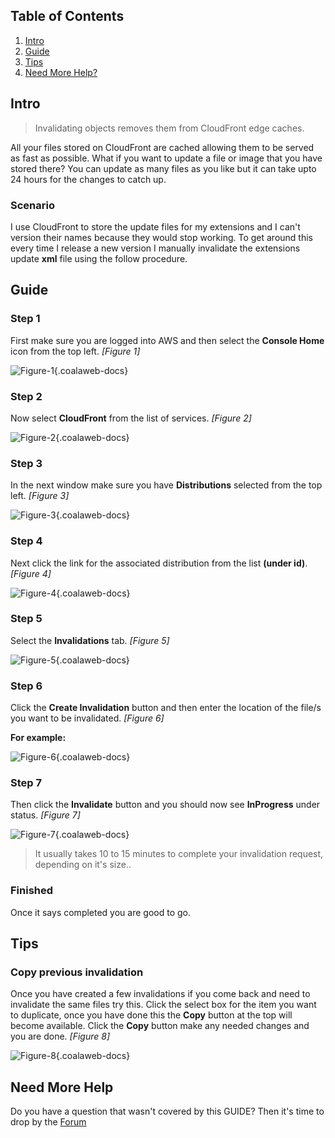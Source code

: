## Table of Contents

1.  [Intro](#intro)
2.  [Guide](#guide)
5.  [Tips](#tips)
6.  [Need More Help?](#more-help)

## <a name="intro"></a>Intro

> Invalidating objects removes them from CloudFront edge caches.

All your files stored on CloudFront are cached allowing them to be served as fast as possible. What if you want to update a file or image that you have stored there? You can update as many files as you like but it can take upto 24 hours for the changes to catch up. 

### Scenario

I use CloudFront to store the update files for my extensions and I can't version their names because they would stop working. To get around this every time I release a new version I manually invalidate the extensions update **xml** file using the follow procedure. 

## <a name="guide"></a>Guide

### Step 1 

First make sure you are logged into AWS and then select the **Console Home** icon from the top left. *\[Figure 1\]*

![Figure-1](http://cdn.coalaweb.com/images/docs/aws/cf-invalidations/cf-invalidations-1.png "Figure-1"){.coalaweb-docs}

### Step 2

Now select **CloudFront** from the list of services. *\[Figure 2\]*

![Figure-2](http://cdn.coalaweb.com/images/docs/aws/cf-invalidations/cf-invalidations-2.png "Figure-2"){.coalaweb-docs}

### Step 3

In the next window make sure you have **Distributions** selected from the top left. *\[Figure 3\]*

![Figure-3](http://cdn.coalaweb.com/images/docs/aws/cf-invalidations/cf-invalidations-3.png "Figure-3"){.coalaweb-docs}

### Step 4

Next click the link for the associated distribution from the list **(under id)**. *\[Figure 4\]*

![Figure-4](http://cdn.coalaweb.com/images/docs/aws/cf-invalidations/cf-invalidations-4.png "Figure-4"){.coalaweb-docs}

### Step 5

Select the **Invalidations** tab. *\[Figure 5\]*

![Figure-5](http://cdn.coalaweb.com/images/docs/aws/cf-invalidations/cf-invalidations-5.png "Figure-5"){.coalaweb-docs}

### Step 6

Click the **Create Invalidation** button and then enter the location of the file/s you want to be invalidated. *\[Figure 6\]*

**For example:**

![Figure-6](http://cdn.coalaweb.com/images/docs/aws/cf-invalidations/cf-invalidations-6.png "Figure-6"){.coalaweb-docs}

### Step 7

Then click the **Invalidate** button and you should now see **InProgress** under status. *\[Figure 7\]*

![Figure-7](http://cdn.coalaweb.com/images/docs/aws/cf-invalidations/cf-invalidations-7.png "Figure-7"){.coalaweb-docs}

> It usually takes 10 to 15 minutes to complete your invalidation request, depending on it's size..

### Finished

Once it says completed you are good to go.

## <a name="tips"></a>Tips

### Copy previous invalidation

Once you have created a few invalidations if you come back and need to invalidate the same files try this. Click the select box for the item you want to duplicate, once you have done this the **Copy** button at the top will become available. Click the **Copy** button make any needed changes and you are done. *\[Figure 8\]*

![Figure-8](http://cdn.coalaweb.com/images/docs/aws/cf-invalidations/cf-invalidations-8.png "Figure-8"){.coalaweb-docs}

## <a name="more-help"></a>Need More Help

<div class="uk-alert">Do you have a question that wasn't covered by this GUIDE? Then it's time to drop by the <a href="http://coalaweb.com/forum/index" target="_self">Forum</a></div>
